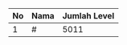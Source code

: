 | No | Nama            | Jumlah Level |
|----|-----------------|--------------|
| 1  | #    |    5011        |
